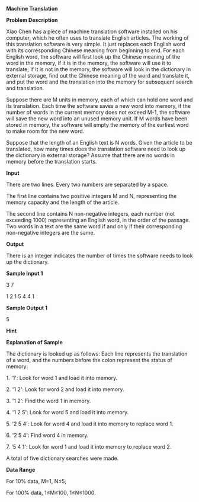 **Machine Translation**

**Problem Description**

Xiao Chen has a piece of machine translation software installed on his computer, which he often uses to translate English articles. The working of this translation software is very simple. It just replaces each English word with its corresponding Chinese meaning from beginning to end. For each English word, the software will first look up the Chinese meaning of the word in the memory, if it is in the memory, the software will use it to translate; If it is not in the memory, the software will look in the dictionary in external storage, find out the Chinese meaning of the word and translate it, and put the word and the translation into the memory for subsequent search and translation.

Suppose there are M units in memory, each of which can hold one word and its translation. Each time the software saves a new word into memory, if the number of words in the current memory does not exceed M-1, the software will save the new word into an unused memory unit. If M words have been stored in memory, the software will empty the memory of the earliest word to make room for the new word.

Suppose that the length of an English text is N words. Given the article to be translated, how many times does the translation software need to look up the dictionary in external storage? Assume that there are no words in memory before the translation starts.

**Input**

There are two lines. Every two numbers are separated by a space.

The first line contains two positive integers M and N, representing the memory capacity and the length of the article.

The second line contains N non-negative integers, each number (not exceeding 1000) representing an English word, in the order of the passage. Two words in a text are the same word if and only if their corresponding non-negative integers are the same.

**Output**

There is an integer indicates the number of times the software needs to look up the dictionary.

**Sample Input 1**

3 7

1 2 1 5 4 4 1

**Sample Output 1**

5

**Hint**

**Explanation of Sample**

The dictionary is looked up as follows: Each line represents the translation of a word, and the numbers before the colon represent the status of memory:

1\. '1': Look for word 1 and load it into memory.

2\. '1 2': Look for word 2 and load it into memory.

3\. '1 2': Find the word 1 in memory.

4\. '1 2 5': Look for word 5 and load it into memory.

5\. '2 5 4': Look for word 4 and load it into memory to replace word 1.

6\. '2 5 4': Find word 4 in memory.

7\. '5 4 1': Look for word 1 and load it into memory to replace word 2.

A total of five dictionary searches were made.

**Data Range**

For 10% data, M=1, N≤5;

For 100% data, 1≤M≤100, 1≤N≤1000.
